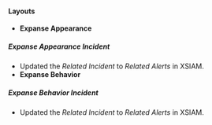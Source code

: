 
#### Layouts
- **Expanse Appearance**
##### Expanse Appearance Incident
- Updated the *Related Incident* to *Related Alerts* in XSIAM.
- **Expanse Behavior**
##### Expanse Behavior Incident
- Updated the *Related Incident* to *Related Alerts* in XSIAM.
